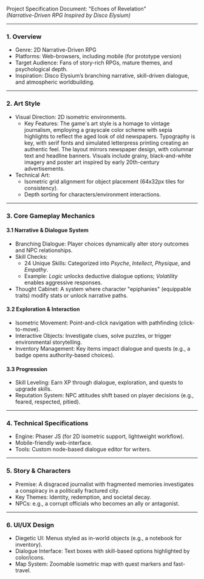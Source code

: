 Project Specification Document: "Echoes of Revelation"  
*(Narrative-Driven RPG Inspired by Disco Elysium)*  

---

### 1. Overview  
- Genre: 2D Narrative-Driven RPG  
- Platforms: Web-browsers, including mobile (for prototype version) 
- Target Audience: Fans of story-rich RPGs, mature themes, and psychological depth.  
- Inspiration: Disco Elysium’s branching narrative, skill-driven dialogue, and atmospheric worldbuilding.  

---

### 2. Art Style  
- Visual Direction: 2D isometric environments. 
  - Key Features:
  The game's art style is a homage to vintage journalism, employing a grayscale color scheme with sepia highlights to reflect the aged look of old newspapers. Typography is key, with serif fonts and simulated letterpress printing creating an authentic feel. The layout mirrors newspaper design, with columnar text and headline banners. Visuals include grainy, black-and-white imagery and poster art inspired by early 20th-century advertisements.  
- Technical Art:  
  - Isometric grid alignment for object placement (64x32px tiles for consistency).  
  - Depth sorting for characters/environment interactions.  

---

### 3. Core Gameplay Mechanics  
#### 3.1 Narrative & Dialogue System  
- Branching Dialogue: Player choices dynamically alter story outcomes and NPC relationships.  
- Skill Checks:  
  - 24 Unique Skills: Categorized into *Psyche*, *Intellect*, *Physique*, and *Empathy*.  
  - Example: *Logic* unlocks deductive dialogue options; *Volatility* enables aggressive responses.  
- Thought Cabinet: A system where character "epiphanies" (equippable traits) modify stats or unlock narrative paths.  

#### 3.2 Exploration & Interaction  
- Isometric Movement: Point-and-click navigation with pathfinding (click-to-move).  
- Interactive Objects: Investigate clues, solve puzzles, or trigger environmental storytelling.  
- Inventory Management: Key items impact dialogue and quests (e.g., a badge opens authority-based choices).  

#### 3.3 Progression  
- Skill Leveling: Earn XP through dialogue, exploration, and quests to upgrade skills.  
- Reputation System: NPC attitudes shift based on player decisions (e.g., feared, respected, pitied).  

---

### 4. Technical Specifications  
- Engine: Phaser JS (for 2D isometric support, lightweight workflow).
- Mobile-friendly web-interface.   
- Tools: Custom node-based dialogue editor for writers.  

---

### 5. Story & Characters  
- Premise: A disgraced journalist with fragmented memories investigates a conspiracy in a politically fractured city.  
- Key Themes: Identity, redemption, and societal decay.  
- NPCs: e.g., a corrupt officials who becomes an ally or antagonist.  

---

### 6. UI/UX Design  
- Diegetic UI: Menus styled as in-world objects (e.g., a notebook for inventory).  
- Dialogue Interface: Text boxes with skill-based options highlighted by color/icons.  
- Map System: Zoomable isometric map with quest markers and fast-travel.  



